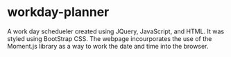 # workday-planner
A work day schedueler created using JQuery, JavaScript, and HTML. It was styled using BootStrap CSS. The webpage incourporates the use of the Moment.js library as a way to work the date and time into the browser.
